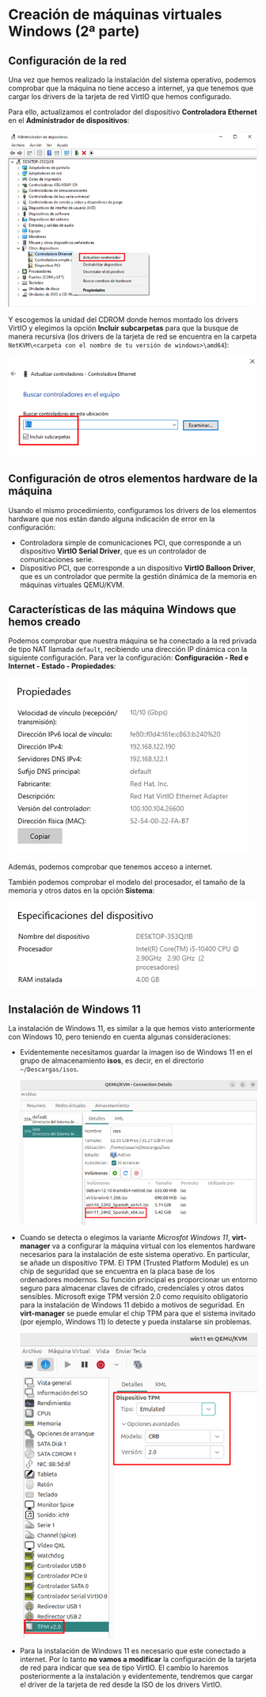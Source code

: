 # Creación de máquinas virtuales Windows (2ª parte)

## Configuración de la red

Una vez que hemos realizado la instalación del sistema operativo, podemos comprobar que la máquina no tiene acceso a internet, ya que tenemos que cargar los drivers de la tarjeta de red VirtIO que hemos configurado.

Para ello, actualizamos el controlador del dispositivo **Controladora Ethernet** en el **Administrador de dispositivos**:

![virt-manager](img/windows10.png)

Y escogemos la unidad del CDROM donde hemos montado los drivers VirtIO y elegimos la opción **Incluir subcarpetas** para que la busque de manera recursiva (los drivers de la tarjeta de red se encuentra en la carpeta `NetKVM\<carpeta con el nombre de tu versión de windows>\amd64`):

![virt-manager](img/windows11.png)

## Configuración de otros elementos hardware de la máquina

Usando el mismo procedimiento, configuramos los drivers de los elementos hardware que nos están dando alguna indicación de error en la configuración:

* Controladora simple de comunicaciones PCI, que corresponde a un dispositivo **VirtIO Serial Driver**, que es un controlador de comunicaciones serie.
* Dispositivo PCI, que corresponde a un dispositivo **VirtIO Balloon Driver**, que es un controlador que permite la gestión dinámica de la memoria en máquinas virtuales QEMU/KVM.

## Características de las máquina Windows que hemos creado

Podemos comprobar que nuestra máquina se ha conectado a la red privada de tipo NAT llamada `default`, recibiendo una dirección IP dinámica con la siguiente configuración. Para ver la configuración: **Configuración - Red e Internet - Estado - Propiedades**:

![virt-manager](img/windows12.png)

Además, podemos comprobar que tenemos acceso a internet.

También podemos comprobar el modelo del procesador, el tamaño de la memoria y otros datos en la opción **Sistema**:

![virt-manager](img/windows13.png)


## Instalación de Windows 11

La instalación de Windows 11, es similar a la que hemos visto anteriormente con Windows 10, pero teniendo en cuenta algunas consideraciones:

* Evidentemente necesitamos guardar la imagen iso de Windows 11 en el grupo de almacenamiento **isos**, es decir, en el directorio `~/Descargas/isos`.

    ![win11](img/windows_11_1.png)

* Cuando se detecta o elegimos la variante *Microsfot Windows 11*, **virt-manager** va a configurar la máquina virtual con los elementos hardware necesarios para la instalación de este sistema operativo. En particular, se añade un dispositivo TPM. El TPM (Trusted Platform Module) es un chip de seguridad que se encuentra en la placa base de los ordenadores modernos. Su función principal es proporcionar un entorno seguro para almacenar claves de cifrado, credenciales y otros datos sensibles. Microsoft exige TPM versión 2.0 como requisito obligatorio para la instalación de Windows 11 debido a motivos de seguridad. En **virt-manager** se puede emular el chip TPM para que el sistema invitado (por ejemplo, Windows 11) lo detecte y pueda instalarse sin problemas.

    ![win11](img/windows_11_2.png)

* Para la instalación de Windows 11 es necesario que este conectado a internet. Por lo tanto **no vamos a modificar** la configuración de la tarjeta de red para indicar que sea de tipo VirtIO. El cambio lo haremos posteriormente a la instalación y evidentemente, tendremos que cargar el driver de la tarjeta de red desde la ISO de los drivers VirtIO.


